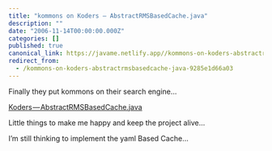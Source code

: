 ```yaml
---
title: "kommons on Koders — AbstractRMSBasedCache.java"
description: ""
date: "2006-11-14T00:00:00.000Z"
categories: []
published: true
canonical_link: https://javame.netlify.app//kommons-on-koders-abstractrmsbasedcache-java-9285e1d66a03
redirect_from:
  - /kommons-on-koders-abstractrmsbasedcache-java-9285e1d66a03
---
```


Finally they put kommons on their search engine…

[Koders — AbstractRMSBasedCache.java](http://koders.com/java/fid40C1575238D8B9504AABCEEAEEFDA4CDA4F03D94.aspx)

Little things to make me happy and keep the project alive…

I’m still thinking to implement the yaml Based Cache…
